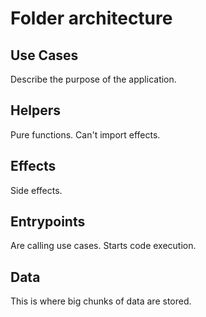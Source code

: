 # Folder architecture

## Use Cases

Describe the purpose of the application.

## Helpers

Pure functions. Can't import effects.

## Effects

Side effects.

## Entrypoints

Are calling use cases. Starts code execution.

## Data

This is where big chunks of data are stored.
